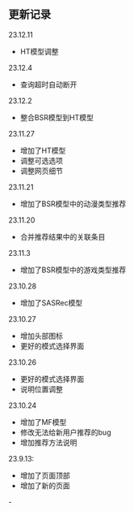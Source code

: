 ## 更新记录

23.12.11
* HT模型调整

23.12.4
* 查询超时自动断开

23.12.2
* 整合BSR模型到HT模型

23.11.27
* 增加了HT模型
* 调整可选选项
* 调整网页细节

23.11.21
* 增加了BSR模型中的动漫类型推荐

23.11.20
* 合并推荐结果中的关联条目

23.11.3
* 增加了BSR模型中的游戏类型推荐

23.10.28
* 增加了SASRec模型


23.10.27
* 增加头部图标
* 更好的模式选择界面

23.10.26
* 更好的模式选择界面
* 说明位置调整

23.10.24
* 增加了MF模型
* 修改无法给新用户推荐的bug
* 增加推荐方法说明

23.9.13:
* 增加了页面顶部
* 增加了新的页面

\-
